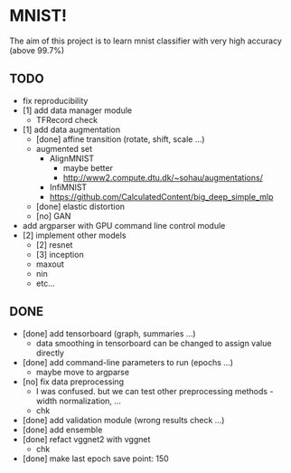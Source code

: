 # MNIST!

The aim of this project is to learn mnist classifier with very high accuracy
(above 99.7%)

## TODO

* fix reproducibility
* [1] add data manager module
    * TFRecord check
* [1] add data augmentation
    * [done] affine transition (rotate, shift, scale ...)
    * augmented set
        * AlignMNIST
            * maybe better
            * http://www2.compute.dtu.dk/~sohau/augmentations/
        * InfiMNIST
        * https://github.com/CalculatedContent/big_deep_simple_mlp
    * [done] elastic distortion
    * [no] GAN
* add argparser with GPU command line control module
* [2] implement other models
    * [2] resnet
    * [3] inception
    * maxout
    * nin
    * etc...

## DONE
* [done] add tensorboard (graph, summaries ...)
    * data smoothing in tensorboard can be changed to assign value directly
* [done] add command-line parameters to run (epochs ...)
    * maybe move to argparse
* [no] fix data preprocessing
    * I was confused. but we can test other preprocessing methods - width normalization, ...
    * chk
* [done] add validation module (wrong results check ...)
* [done] add ensemble
* [done] refact vggnet2 with vggnet
    * chk
* [done] make last epoch save point: 150
